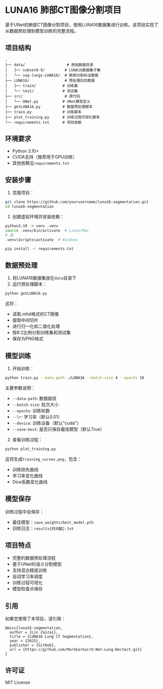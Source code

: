 # LUNA16 肺部CT图像分割项目

基于UNet的肺部CT图像分割项目，使用LUNA16数据集进行训练。该项目实现了从数据预处理到模型训练的完整流程。

## 项目结构

```
.
├── data/                   # 原始数据目录
│   ├── subset0-9/         # LUNA16数据集子集
│   └── seg-lungs-LUNA16/  # 肺部分割标注数据
├── LUNA16/                # 预处理后的数据
│   ├── train/            # 训练集
│   └── test/             # 测试集
├── src/                   # 源代码
│   └── UNet.py           # UNet模型定义
├── getLUNA16.py          # 数据预处理脚本
├── train.py              # 训练脚本
├── plot_training.py      # 训练过程可视化脚本
└── requirements.txt      # 项目依赖
```

## 环境要求

- Python 3.10+
- CUDA支持（推荐用于GPU训练）
- 其他依赖见`requirements.txt`

## 安装步骤

1. 克隆项目：
```bash
git clone https://github.com/yourusername/luna16-segmentation.git
cd luna16-segmentation
```

2. 创建虚拟环境并安装依赖：
```bash
python3.10 -m venv .venv
source .venv/bin/activate  # Linux/Mac
# 或
.venv\Scripts\activate  # Windows

pip install -r requirements.txt
```

## 数据预处理

1. 将LUNA16数据集放在`data`目录下
2. 运行预处理脚本：
```bash
python getLUNA16.py
```

这将：
- 读取.mhd格式的CT图像
- 提取中间切片
- 进行归一化和二值化处理
- 按8:2比例分割训练集和测试集
- 保存为PNG格式

## 模型训练

1. 开始训练：
```bash
python train.py --data-path ./LUNA16 --batch-size 4 --epochs 10
```

主要参数说明：
- `--data-path`: 数据路径
- `--batch-size`: 批次大小
- `--epochs`: 训练轮数
- `--lr`: 学习率（默认0.01）
- `--device`: 训练设备（默认"cuda"）
- `--save-best`: 是否只保存最佳模型（默认True）

2. 查看训练过程：
```bash
python plot_training.py
```
这将生成`training_curves.png`，包含：
- 训练损失曲线
- 学习率变化曲线
- Dice系数变化曲线

## 模型保存

训练过程中会保存：
- 最佳模型：`save_weights/best_model.pth`
- 训练日志：`results{时间戳}.txt`

## 项目特点

- 完整的数据预处理流程
- 基于UNet的语义分割模型
- 支持混合精度训练
- 自动学习率调度
- 训练过程可视化
- 模型检查点保存

## 引用

如果您使用了本项目，请引用：
```
@misc{luna16-segmentation,
  author = {Lin Zaizai},
  title = {LUNA16 Lung CT Segmentation},
  year = {2025},
  publisher = {GitHub},
  url = {https://github.com/Markbarkar/U-Net-Lung-Dectect.git}
}
```

## 许可证

MIT License 